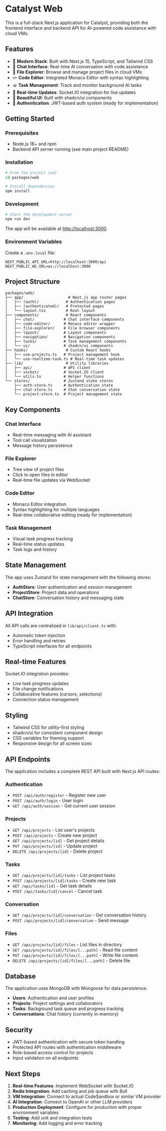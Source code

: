 # Catalyst Web

This is a full-stack Next.js application for Catalyst, providing both the frontend interface and backend API for AI-powered code assistance with cloud VMs.

## Features

- 🚀 **Modern Stack**: Built with Next.js 15, TypeScript, and Tailwind CSS
- 💬 **Chat Interface**: Real-time AI conversation with code assistance
- 📁 **File Explorer**: Browse and manage project files in cloud VMs
- ✏️ **Code Editor**: Integrated Monaco Editor with syntax highlighting
- 📊 **Task Management**: Track and monitor background AI tasks
- 🔄 **Real-time Updates**: Socket.IO integration for live updates
- 🎨 **Beautiful UI**: Built with shadcn/ui components
- 🔐 **Authentication**: JWT-based auth system (ready for implementation)

## Getting Started

### Prerequisites

- Node.js 18+ and npm
- Backend API server running (see main project README)

### Installation

```bash
# From the project root
cd packages/web

# Install dependencies
npm install
```

### Development

```bash
# Start the development server
npm run dev
```

The app will be available at [http://localhost:3000](http://localhost:3000).

### Environment Variables

Create a `.env.local` file:

```env
NEXT_PUBLIC_API_URL=http://localhost:3000/api
NEXT_PUBLIC_WS_URL=ws://localhost:3000
```

## Project Structure

```
packages/web/
├── app/                    # Next.js app router pages
│   ├── (auth)/            # Authentication pages
│   ├── (authenticated)/   # Protected pages
│   └── layout.tsx         # Root layout
├── components/            # React components
│   ├── chat/             # Chat interface components
│   ├── code-editor/      # Monaco editor wrapper
│   ├── file-explorer/    # File browser components
│   ├── layout/           # Layout components
│   ├── navigation/       # Navigation components
│   ├── tasks/            # Task management components
│   └── ui/               # shadcn/ui components
├── hooks/                 # Custom React hooks
│   ├── use-projects.ts   # Project management hook
│   └── use-realtime-task.ts # Real-time task updates
├── lib/                   # Utility libraries
│   ├── api/              # API client
│   ├── socket/           # Socket.IO client
│   └── utils.ts          # Helper functions
└── stores/               # Zustand state stores
    ├── auth-store.ts     # Authentication state
    ├── chat-store.ts     # Chat conversation state
    └── project-store.ts  # Project management state
```

## Key Components

### Chat Interface

- Real-time messaging with AI assistant
- Tool call visualization
- Message history persistence

### File Explorer

- Tree view of project files
- Click to open files in editor
- Real-time file updates via WebSocket

### Code Editor

- Monaco Editor integration
- Syntax highlighting for multiple languages
- Real-time collaborative editing (ready for implementation)

### Task Management

- Visual task progress tracking
- Real-time status updates
- Task logs and history

## State Management

The app uses Zustand for state management with the following stores:

- **AuthStore**: User authentication and session management
- **ProjectStore**: Project data and operations
- **ChatStore**: Conversation history and messaging state

## API Integration

All API calls are centralized in `lib/api/client.ts` with:

- Automatic token injection
- Error handling and retries
- TypeScript interfaces for all endpoints

## Real-time Features

Socket.IO integration provides:

- Live task progress updates
- File change notifications
- Collaborative features (cursors, selections)
- Connection status management

## Styling

- Tailwind CSS for utility-first styling
- shadcn/ui for consistent component design
- CSS variables for theming support
- Responsive design for all screen sizes

## API Endpoints

The application includes a complete REST API built with Next.js API routes:

### Authentication

- `POST /api/auth/register` - Register new user
- `POST /api/auth/login` - User login
- `GET /api/auth/session` - Get current user session

### Projects

- `GET /api/projects` - List user's projects
- `POST /api/projects` - Create new project
- `GET /api/projects/[id]` - Get project details
- `PUT /api/projects/[id]` - Update project
- `DELETE /api/projects/[id]` - Delete project

### Tasks

- `GET /api/projects/[id]/tasks` - List project tasks
- `POST /api/projects/[id]/tasks` - Create new task
- `GET /api/tasks/[id]` - Get task details
- `POST /api/tasks/[id]/cancel` - Cancel task

### Conversation

- `GET /api/projects/[id]/conversation` - Get conversation history
- `POST /api/projects/[id]/conversation` - Send message

### Files

- `GET /api/projects/[id]/files` - List files in directory
- `GET /api/projects/[id]/files/[...path]` - Read file content
- `PUT /api/projects/[id]/files/[...path]` - Write file content
- `DELETE /api/projects/[id]/files/[...path]` - Delete file

## Database

The application uses MongoDB with Mongoose for data persistence:

- **Users**: Authentication and user profiles
- **Projects**: Project settings and collaborators
- **Tasks**: Background task queue and progress tracking
- **Conversations**: Chat history (currently in-memory)

## Security

- JWT-based authentication with secure token handling
- Protected API routes with authentication middleware
- Role-based access control for projects
- Input validation on all endpoints

## Next Steps

1. **Real-time Features**: Implement WebSocket with Socket.IO
2. **Redis Integration**: Add caching and job queue with Bull
3. **VM Integration**: Connect to actual CodeSandbox or similar VM provider
4. **AI Integration**: Connect to OpenAI or other LLM providers
5. **Production Deployment**: Configure for production with proper environment variables
6. **Testing**: Add unit and integration tests
7. **Monitoring**: Add logging and error tracking
